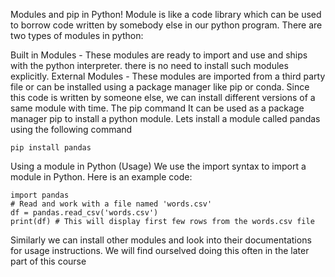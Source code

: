 Modules and pip in Python!
Module is like a code library which can be used to borrow code written by somebody else in our python program. There are two types of modules in python:

Built in Modules - These modules are ready to import and use and ships with the python interpreter. there is no need to install such modules explicitly.
External Modules - These modules are imported from a third party file or can be installed using a package manager like pip or conda. Since this code is written by someone else, we can install different versions of a same module with time.
The pip command
It can be used as a package manager pip to install a python module. Lets install a module called pandas using the following command

```
pip install pandas

```

Using a module in Python (Usage)
We use the import syntax to import a module in Python. Here is an example code:

```
import pandas
# Read and work with a file named 'words.csv'
df = pandas.read_csv('words.csv')
print(df) # This will display first few rows from the words.csv file
```

Similarly we can install other modules and look into their documentations for usage instructions.
We will find ourselved doing this often in the later part of this course
